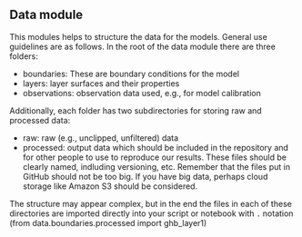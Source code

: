 ## Data module

This modules helps to structure the data for the models. General use guidelines are as follows. In the root of the data module there are three folders:

- boundaries: These are boundary conditions for the model
- layers: layer surfaces and their properties
- observations: observation data used, e.g., for model calibration

Additionally, each folder has two subdirectories for storing raw and processed data:

- raw: raw (e.g., unclipped, unfiltered) data
- processed: output data which should be included in the repository and for other people to use to reproduce our results. These files should be clearly named, indluding versioning, etc. Remember that the files put in GitHub should not be too big. If you have big data, perhaps cloud storage like Amazon S3 should be considered.

The structure may appear complex, but in the end the files in each of these directories are imported directly into your script or notebook with `.` notation (from data.boundaries.processed import ghb_layer1)

